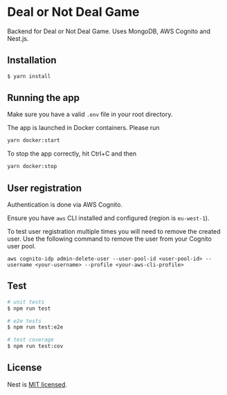 # Deal or Not Deal Game

Backend for Deal or Not Deal Game. Uses MongoDB, AWS Cognito and Nest.js.

## Installation

```bash
$ yarn install
```

## Running the app
Make sure you have a valid `.env` file in your root directory.

The app is launched in Docker containers. Please run

```bash
yarn docker:start
```

To stop the app correctly, hit Ctrl+C and then 

```bash
yarn docker:stop
```

## User registration
Authentication is done via AWS Cognito.

Ensure you have `aws` CLI installed and configured (region is `eu-west-1`).

To test user registration multiple times you will need to remove the created user. Use the following command to remove the user from your Cognito user pool.

```
aws cognito-idp admin-delete-user --user-pool-id <user-pool-id> --username <your-username> --profile <your-aws-cli-profile>
```


## Test

```bash
# unit tests
$ npm run test

# e2e tests
$ npm run test:e2e

# test coverage
$ npm run test:cov
```

## License

Nest is [MIT licensed](LICENSE).
